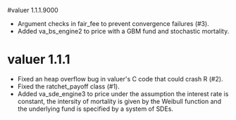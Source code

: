 #valuer 1.1.1.9000
* Argument checks in fair_fee to prevent convergence failures (#3).
* Added va_bs_engine2 to price with a GBM fund and stochastic mortality.

# valuer 1.1.1

*  Fixed an heap overflow bug in valuer's C code that could crash R (#2).
*  Fixed the ratchet_payoff class (#1).
*  Added va_sde_engine3 to price under the assumption the interest rate is constant, the intersity of mortality is given by the Weibull function  and the underlying fund is specified by a system of SDEs.



